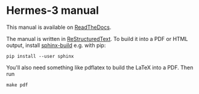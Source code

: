 Hermes-3 manual
===============

This manual is available on [ReadTheDocs](https://hermes3.readthedocs.io/en/latest/).

The manual is written in
[ReStructuredText](https://www.sphinx-doc.org/en/master/usage/restructuredtext/basics.html).
To build it into a PDF or HTML output, install
[sphinx-build](https://www.sphinx-doc.org/en/master/usage/installation.html) e.g. with pip:

    pip install --user sphinx

You'll also need something like pdflatex to build the LaTeX into a PDF. Then run

    make pdf

